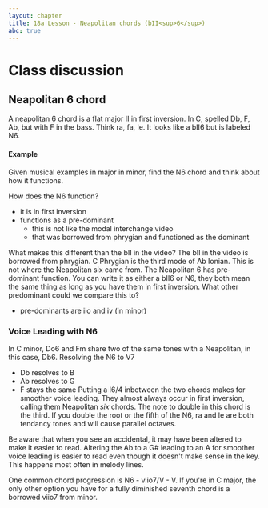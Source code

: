 ```yaml
---
layout: chapter
title: 18a Lesson - Neapolitan chords (bII<sup>6</sup>)
abc: true
---
```


# Class discussion
## Neapolitan 6 chord
A neapolitan 6 chord is a flat major II in first inversion. 
In C, spelled Db, F, Ab, but with F in the bass. 
Think ra, fa, le. 
It looks like a bII6 but is labeled N6. 

#### Example 
Given musical examples in major in minor, find the N6 chord and think about how it functions.

How does the N6 function?
- it is in first inversion
- functions as a pre-dominant
  - this is not like the modal interchange video
  - that was borrowed from phrygian and functioned as the dominant
  
What makes this different than the bII in the video?
The bII in the video is borrowed from phrygian. 
C Phrygian is the third mode of Ab Ionian. 
This is not where the Neapolitan six came from. 
The Neapolitan 6 has pre-dominant function.
You can write it as either a bII6 or N6, they both mean the same thing as long as you have them in first inversion. 
What other predominant could we compare this to? 
- pre-dominants are iio and iv (in minor)

### Voice Leading with N6
In C minor, Do6 and Fm share two of the same tones with a Neapolitan, in this case, Db6.
Resolving the N6 to V7
- Db resolves to B
- Ab resolves to G
- F stays the same
Putting a I6/4 inbetween the two chords makes for smoother voice leading.
They almost always occur in first inversion, calling them Neapolitan *six* chords. 
The note to double in this chord is the third. 
If you double the root or the fifth of the N6, ra and le are both tendancy tones and will cause parallel octaves. 

Be aware that when you see an accidental, it may have been altered to make it easier to read. 
Altering the Ab to a G# leading to an A for smoother voice leading is easier to read even though it doesn't make sense in the key. 
This happens most often in melody lines. 

One common chord progression is N6 - viio7/V - V.
If you're in C major, the only other option you have for a fully diminished seventh chord is a borrowed viio7 from minor. 

